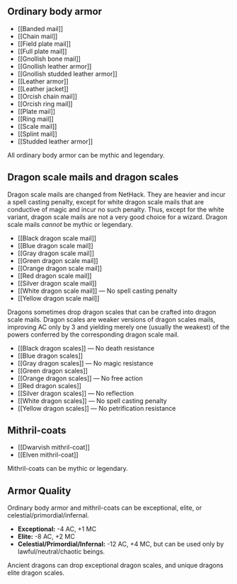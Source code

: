 ## Ordinary body armor

- [[Banded mail]]
- [[Chain mail]]
- [[Field plate mail]]
- [[Full plate mail]]
- [[Gnollish bone mail]]
- [[Gnollish leather armor]]
- [[Gnollish studded leather armor]]
- [[Leather armor]]
- [[Leather jacket]]
- [[Orcish chain mail]]
- [[Orcish ring mail]]
- [[Plate mail]]
- [[Ring mail]]
- [[Scale mail]]
- [[Splint mail]]
- [[Studded leather armor]]

All ordinary body armor can be mythic and legendary.

## Dragon scale mails and dragon scales

Dragon scale mails are changed from NetHack. They are heavier and incur a spell casting penalty, except for white dragon scale mails that are conductive of magic and incur no such penalty. Thus, except for the white variant, dragon scale mails are not a very good choice for a wizard. Dragon scale mails *cannot* be mythic or legendary.

- [[Black dragon scale mail]]
- [[Blue dragon scale mail]]
- [[Gray dragon scale mail]]
- [[Green dragon scale mail]]
- [[Orange dragon scale mail]]
- [[Red dragon scale mail]]
- [[Silver dragon scale mail]]
- [[White dragon scale mail]] — No spell casting penalty
- [[Yellow dragon scale mail]]

Dragons sometimes drop dragon scales that can be crafted into dragon scale mails. Dragon scales are weaker versions of dragon scales mails, improving AC only by 3 and yielding merely one (usually the weakest) of the powers conferred by the corresponding dragon scale mail.

- [[Black dragon scales]] — No death resistance
- [[Blue dragon scales]]
- [[Gray dragon scales]] — No magic resistance
- [[Green dragon scales]]
- [[Orange dragon scales]] — No free action
- [[Red dragon scales]]
- [[Silver dragon scales]] — No reflection
- [[White dragon scales]] — No spell casting penalty
- [[Yellow dragon scales]] — No petrification resistance

## Mithril-coats

- [[Dwarvish mithril-coat]]
- [[Elven mithril-coat]]

Mithril-coats can be mythic or legendary.

## Armor Quality

Ordinary body armor and mithril-coats can be exceptional, elite, or celestial/primordial/infernal.

- **Exceptional:** -4 AC, +1 MC
- **Elite:** -8 AC, +2 MC
- **Celestial/Primordial/Infernal:** -12 AC, +4 MC, but can be used only by lawful/neutral/chaotic beings.

Ancient dragons can drop exceptional dragon scales, and unique dragons elite dragon scales.